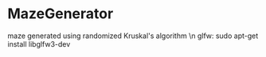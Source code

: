# MazeGenerator
maze generated using randomized Kruskal's algorithm \n
glfw: sudo apt-get install libglfw3-dev

